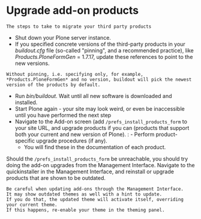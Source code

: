 # Upgrade add-on products

```{admonition} Description
The steps to take to migrate your third party products
```

- Shut down your Plone server instance.
- If you specified concrete versions of the third-party products in your *buildout.cfg* file (so-called "pinning", and a recommended practice), like *Products.PloneFormGen* = 1.7.17, update these references to point to the new versions.

```{note}
Without pinning, i.e. specifying only, for example, *Products.PloneFormGen* and no version, buildout will pick the newest version of the products by default.
```

- Run *bin/buildout*. Wait until all new software is downloaded and installed.
- Start Plone again - your site may look weird, or even be inaccessible until you have performed the next step
- Navigate to the Add-on screen (add `/prefs_install_products_form` to your site URL, and upgrade products if you can (products that support both your current and new version of Plone).
  : - Perform product-specific upgrade procedures (if any).
    - You will find these in the documentation of each product.

Should the `/prefs_install_products_form` be unreachable, you should try doing the add-on upgrades from the Management Interface.
Navigate to the quickinstaller in the Management Interface, and reinstall or upgrade products that are shown to be outdated.

```{note}
Be careful when updating add-ons through the Management Interface.
It may show outdated themes as well with a hint to update.
If you do that, the updated theme will activate itself, overriding your current theme.
If this happens, re-enable your theme in the theming panel.
```
